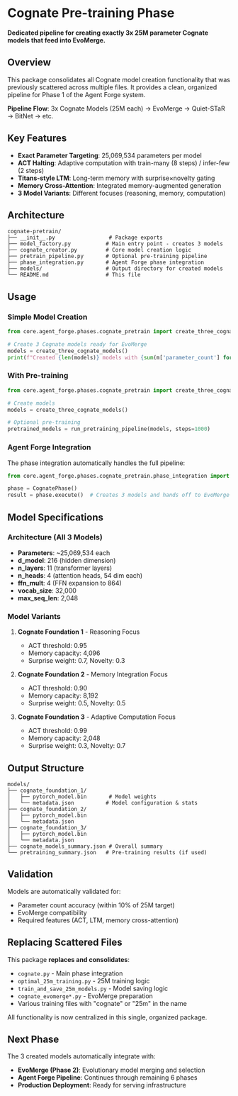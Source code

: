 # Cognate Pre-training Phase

**Dedicated pipeline for creating exactly 3x 25M parameter Cognate models that feed into EvoMerge.**

## Overview

This package consolidates all Cognate model creation functionality that was previously scattered across multiple files. It provides a clean, organized pipeline for Phase 1 of the Agent Forge system.

**Pipeline Flow**: 3x Cognate Models (25M each) → EvoMerge → Quiet-STaR → BitNet → etc.

## Key Features

- **Exact Parameter Targeting**: 25,069,534 parameters per model
- **ACT Halting**: Adaptive computation with train-many (8 steps) / infer-few (2 steps)
- **Titans-style LTM**: Long-term memory with surprise×novelty gating
- **Memory Cross-Attention**: Integrated memory-augmented generation
- **3 Model Variants**: Different focuses (reasoning, memory, computation)

## Architecture

```
cognate-pretrain/
├── __init__.py                 # Package exports
├── model_factory.py           # Main entry point - creates 3 models
├── cognate_creator.py         # Core model creation logic
├── pretrain_pipeline.py       # Optional pre-training pipeline
├── phase_integration.py       # Agent Forge phase integration
├── models/                    # Output directory for created models
└── README.md                  # This file
```

## Usage

### Simple Model Creation

```python
from core.agent_forge.phases.cognate_pretrain import create_three_cognate_models

# Create 3 Cognate models ready for EvoMerge
models = create_three_cognate_models()
print(f"Created {len(models)} models with {sum(m['parameter_count'] for m in models):,} total parameters")
```

### With Pre-training

```python
from core.agent_forge.phases.cognate_pretrain import create_three_cognate_models, run_pretraining_pipeline

# Create models
models = create_three_cognate_models()

# Optional pre-training
pretrained_models = run_pretraining_pipeline(models, steps=1000)
```

### Agent Forge Integration

The phase integration automatically handles the full pipeline:

```python
from core.agent_forge.phases.cognate_pretrain.phase_integration import CognatePhase

phase = CognatePhase()
result = phase.execute()  # Creates 3 models and hands off to EvoMerge
```

## Model Specifications

### Architecture (All 3 Models)
- **Parameters**: ~25,069,534 each
- **d_model**: 216 (hidden dimension)
- **n_layers**: 11 (transformer layers)
- **n_heads**: 4 (attention heads, 54 dim each)
- **ffn_mult**: 4 (FFN expansion to 864)
- **vocab_size**: 32,000
- **max_seq_len**: 2,048

### Model Variants

1. **Cognate Foundation 1** - Reasoning Focus
   - ACT threshold: 0.95
   - Memory capacity: 4,096
   - Surprise weight: 0.7, Novelty: 0.3

2. **Cognate Foundation 2** - Memory Integration Focus
   - ACT threshold: 0.90
   - Memory capacity: 8,192
   - Surprise weight: 0.5, Novelty: 0.5

3. **Cognate Foundation 3** - Adaptive Computation Focus
   - ACT threshold: 0.99
   - Memory capacity: 2,048
   - Surprise weight: 0.3, Novelty: 0.7

## Output Structure

```
models/
├── cognate_foundation_1/
│   ├── pytorch_model.bin       # Model weights
│   └── metadata.json          # Model configuration & stats
├── cognate_foundation_2/
│   ├── pytorch_model.bin
│   └── metadata.json
├── cognate_foundation_3/
│   ├── pytorch_model.bin
│   └── metadata.json
├── cognate_models_summary.json # Overall summary
└── pretraining_summary.json   # Pre-training results (if used)
```

## Validation

Models are automatically validated for:
- Parameter count accuracy (within 10% of 25M target)
- EvoMerge compatibility
- Required features (ACT, LTM, memory cross-attention)

## Replacing Scattered Files

This package **replaces and consolidates**:
- `cognate.py` - Main phase integration
- `optimal_25m_training.py` - 25M training logic
- `train_and_save_25m_models.py` - Model saving logic
- `cognate_evomerge*.py` - EvoMerge preparation
- Various training files with "cognate" or "25m" in the name

All functionality is now centralized in this single, organized package.

## Next Phase

The 3 created models automatically integrate with:
- **EvoMerge (Phase 2)**: Evolutionary model merging and selection
- **Agent Forge Pipeline**: Continues through remaining 6 phases
- **Production Deployment**: Ready for serving infrastructure
